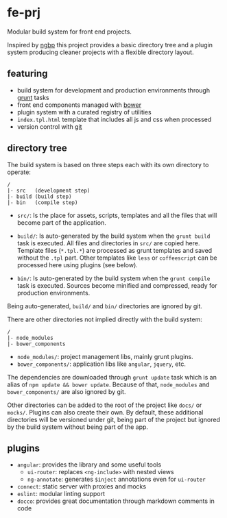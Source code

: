 fe-prj
======

Modular build system for front end projects.

Inspired by [ngbp][1] this project provides a basic directory tree and a plugin
system producing cleaner projects with a flexible directory layout.

featuring
---------

*   build system for development and production environments through
    [grunt][2] tasks
*   front end components managed with [bower][3]
*   plugin system with a curated registry of utilities
*   `index.tpl.html` template that includes all js and css when processed
*   version control with [git][4]

directory tree
--------------

The build system is based on three steps each with its own directory to
operate:

```
/
|- src   (development step)
|- build (build step)
|- bin   (compile step)
```

*   `src/`: Is the place for assets, scripts, templates and all the files that
    will become part of the application.
	
*   `build/`: Is auto-generated by the build system when the `grunt build`
    task is executed. All files and directories in `src/` are copied here. 
    Template files (`*.tpl.*`) are processed as grunt templates	and saved
    without the `.tpl` part. Other templates like `less` or	`coffeescript`
    can be processed here using plugins (see below).

*   `bin/`: Is auto-generated by the build system when the `grunt compile`
    task is executed. Sources become minified and compressed, ready for
    production environments.

Being auto-generated, `build/` and `bin/` directories are ignored by git.

There are other directories not implied directly with the build system:

```
/
|- node_modules
|- bower_components
```

*   `node_modules/`: project management libs, mainly grunt plugins.
*   `bower_components/`: application libs like `angular`, `jquery`, etc.

The dependencies are downloaded through `grunt update` task which is an alias
of `npm update && bower update`. Because of that, `node_modules` and
`bower_components/` are also ignored by git.

Other directories can be added to the root of the project like `docs/` or
`mocks/`. Plugins can also create their own. By default, these additional
directories will be versioned under git, being part of the project but ignored
by the build system without being part of the app.

plugins
-------

*   `angular`: provides the library and some useful tools
    *   `ui-router`: replaces `<ng-include>` with nested views
    *   `ng-annotate`: generates `$inject` annotations even for `ui-router`
*   `connect`: static server with proxies and mocks
*   `eslint`: modular linting support
*   `docco`: provides great documentation through markdown comments in code

[1]: https://github.com/ngbp/ngbp
[2]: https://github.com/gruntjs/grunt
[3]: http://bower.io/
[4]: http://git-scm.com/